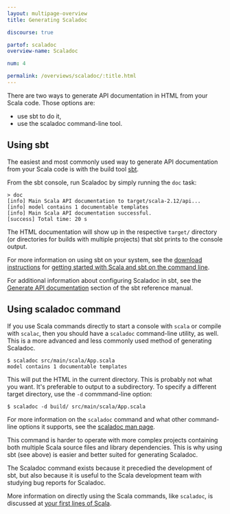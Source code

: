 ```yaml
---
layout: multipage-overview
title: Generating Scaladoc

discourse: true

partof: scaladoc
overview-name: Scaladoc

num: 4

permalink: /overviews/scaladoc/:title.html
---
```


There are two ways to generate API documentation in HTML from your Scala code.  Those options are:

* use sbt to do it,
* use the scaladoc command-line tool.

## Using sbt

The easiest and most commonly used way to generate API documentation from your Scala code is with the build tool [sbt](https://www.scala-sbt.org).

From the sbt console, run Scaladoc by simply running the `doc` task:

    > doc
    [info] Main Scala API documentation to target/scala-2.12/api...
    [info] model contains 1 documentable templates
    [info] Main Scala API documentation successful.
    [success] Total time: 20 s

The HTML documentation will show up in the respective `target/` directory (or directories for builds with multiple projects) that sbt prints to the console output.

For more information on using sbt on your system, see the [download instructions](https://www.scala-lang.org/download/) for [getting started with Scala and sbt on the command line]({{site.baseurl}}/getting-started-sbt-track/getting-started-with-scala-and-sbt-on-the-command-line.html).

For additional information about configuring Scaladoc in sbt, see the [Generate API documentation](https://www.scala-sbt.org/1.x/docs/Howto-Scaladoc.html) section of the sbt reference manual.

## Using scaladoc command

If you use Scala commands directly to start a console with `scala` or compile with `scalac`, then you should have a `scaladoc` command-line utility, as well.  This is a more advanced and less commonly used method of generating Scaladoc.

    $ scaladoc src/main/scala/App.scala
    model contains 1 documentable templates

This will put the HTML in the current directory.  This is probably not what you want.  It's preferable to output to a subdirectory.   To specify a different target directory, use the `-d` commmand-line option:

    $ scaladoc -d build/ src/main/scala/App.scala

For more information on the `scaladoc` command and what other command-line options it supports, see the [scaladoc man page](https://www.scala-lang.org/files/archive/nightly/docs/manual/html/scaladoc.html).

This command is harder to operate with more complex projects containing both multiple Scala source files and library dependencies.  This is why using sbt (see above) is easier and better suited for generating Scaladoc.

The Scaladoc command exists because it precedied the development of sbt, but also because it is useful to the Scala development team with studying bug reports for Scaladoc.

More information on directly using the Scala commands, like `scaladoc`, is discussed at [your first lines of Scala](https://www.scala-lang.org/documentation/your-first-lines-of-scala.html).
